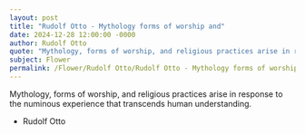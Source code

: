 ```yaml
---
layout: post
title: "Rudolf Otto - Mythology forms of worship and"
date: 2024-12-28 12:00:00 -0000
author: Rudolf Otto
quote: "Mythology, forms of worship, and religious practices arise in response to the numinous experience that transcends human understanding."
subject: Flower
permalink: /Flower/Rudolf Otto/Rudolf Otto - Mythology forms of worship and
---
```


Mythology, forms of worship, and religious practices arise in response to the numinous experience that transcends human understanding.

- Rudolf Otto
